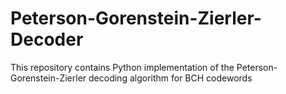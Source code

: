 # Peterson-Gorenstein-Zierler-Decoder
This repository contains Python implementation of the Peterson-Gorenstein-Zierler decoding algorithm for BCH codewords
